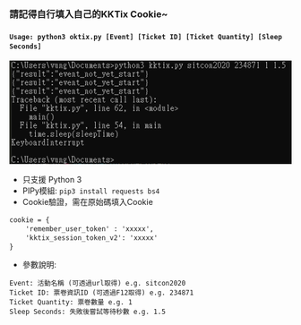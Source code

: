 ### 請記得自行填入自己的KKTix Cookie~
#### `Usage: python3 oktix.py [Event] [Ticket ID] [Ticket Quantity] [Sleep Seconds]`
![](https://github.com/vungsung/OkTix/blob/master/running.png)

- 只支援 Python 3
- PIPy模組: `pip3 install requests bs4`
- Cookie驗證，需在原始碼填入Cookie
```
cookie = {
	'remember_user_token' : 'xxxxx',
	'kktix_session_token_v2': 'xxxxx'
}
```
- 參數說明:
```
Event: 活動名稱 (可透過url取得) e.g. sitcon2020
Ticket ID: 票卷資訊ID (可透過F12取得) e.g. 234871
Ticket Quantity: 票卷數量 e.g. 1
Sleep Seconds: 失敗後嘗試等待秒數 e.g. 1.5
```
